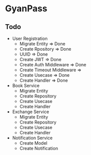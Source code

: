 # GyanPass

## Todo
* User Registration
    * Migrate Entity => Done
    * Create Rpository => Done
    * UUID => Done
    * Create JWT => Done
    * Create Auth Middleware => Done
    * Create Timeout Middleware => 
    * Create Usecase => Done
    * Create Handler => Done
* Book Service
    * Migrate Entity
    * Create Repository
    * Create Usecase
    * Create Handler
* Exchange Service
    * Migrate Entity
    * Create Repository
    * Create Usecase
    * Create Handler
* Notification Service
    * Create Model
    * Create Notification